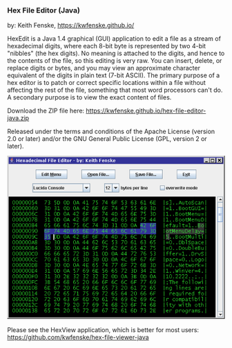 
### Hex File Editor (Java)

by: Keith Fenske, https://kwfenske.github.io/

HexEdit is a Java 1.4 graphical (GUI) application to edit a file as a stream of
hexadecimal digits, where each 8-bit byte is represented by two 4-bit "nibbles"
(the hex digits). No meaning is attached to the digits, and hence to the
contents of the file, so this editing is very raw. You can insert, delete, or
replace digits or bytes, and you may view an approximate character equivalent
of the digits in plain text (7-bit ASCII). The primary purpose of a hex editor
is to patch or correct specific locations within a file without affecting the
rest of the file, something that most word processors can't do. A secondary
purpose is to view the exact content of files.

Download the ZIP file here: https://kwfenske.github.io/hex-file-editor-java.zip

Released under the terms and conditions of the Apache License (version 2.0 or
later) and/or the GNU General Public License (GPL, version 2 or later).

![Hex File Editor (Java) sample program image](HexEdit2.png)

Please see the HexView application, which is better for most users:
https://github.com/kwfenske/hex-file-viewer-java
